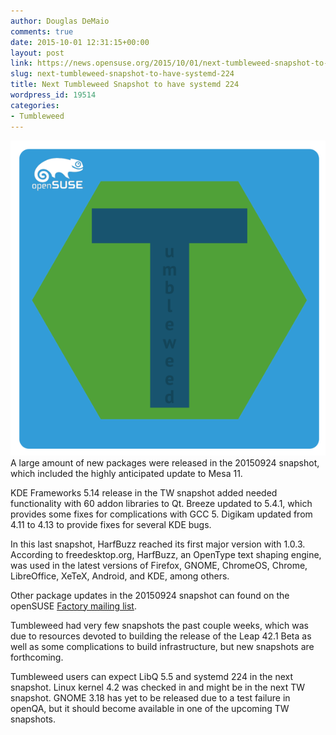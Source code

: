```yaml
---
author: Douglas DeMaio
comments: true
date: 2015-10-01 12:31:15+00:00
layout: post
link: https://news.opensuse.org/2015/10/01/next-tumbleweed-snapshot-to-have-systemd-224/
slug: next-tumbleweed-snapshot-to-have-systemd-224
title: Next Tumbleweed Snapshot to have systemd 224
wordpress_id: 19514
categories:
- Tumbleweed
---
```


[![Tumbleweed](/wp-content/uploads/2015/07/Tumbleweed.png)](/wp-content/uploads/2015/07/Tumbleweed.png)A large amount of new packages were released in the 20150924 snapshot, which included the highly anticipated update to Mesa 11.

KDE Frameworks 5.14 release in the TW snapshot added needed functionality with 60 addon libraries to Qt. Breeze updated to 5.4.1, which provides some fixes for complications with GCC 5. Digikam updated from 4.11 to 4.13 to provide fixes for several KDE bugs.

In this last snapshot, HarfBuzz reached its first major version with 1.0.3. According to freedesktop.org, HarfBuzz, an OpenType text shaping engine, was used in the latest versions of Firefox, GNOME, ChromeOS, Chrome, LibreOffice, XeTeX, Android, and KDE, among others.

Other package updates in the 20150924 snapshot can found on the openSUSE [Factory mailing list](http://bit.ly/1P7e84F).

Tumbleweed had very few snapshots the past couple weeks, which was due to resources devoted to building the release of the Leap 42.1 Beta as well as some complications to build infrastructure, but new snapshots are forthcoming.

Tumbleweed users can expect LibQ 5.5 and systemd 224 in the next snapshot. Linux kernel 4.2 was checked in and might be in the next TW snapshot. GNOME 3.18 has yet to be released due to a test failure in openQA, but it should become available in one of the upcoming TW snapshots.
